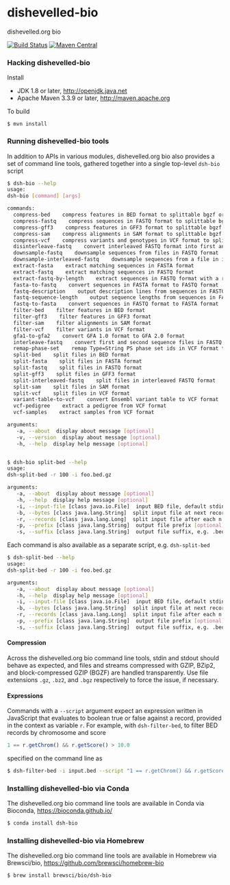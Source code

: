 # dishevelled-bio
dishevelled.org bio

[![Build Status](https://travis-ci.org/heuermh/dishevelled-bio.svg?branch=master)](https://travis-ci.org/heuermh/dishevelled-bio)
[![Maven Central](https://img.shields.io/maven-central/v/org.dishevelled/dsh-bio.svg?maxAge=600)](http://search.maven.org/#search%7Cga%7C1%7Corg.dishevelled)


### Hacking dishevelled-bio

Install

 * JDK 1.8 or later, http://openjdk.java.net
 * Apache Maven 3.3.9 or later, http://maven.apache.org

To build

    $ mvn install


### Running dishevelled-bio tools

In addition to APIs in various modules, dishevelled.org bio also provides a set of
command line tools, gathered together into a single top-level `dsh-bio` script

```bash
$ dsh-bio --help
usage:
dsh-bio [command] [args]

commands:
  compress-bed    compress features in BED format to splittable bgzf or bzip2 compression codecs
  compress-fastq    compress sequences in FASTQ format to splittable bgzf or bzip2 compression codecs
  compress-gff3    compress features in GFF3 format to splittable bgzf or bzip2 compression codecs
  compress-sam    compress alignments in SAM format to splittable bgzf or bzip2 compression codecs
  compress-vcf    compress variants and genotypes in VCF format to splittable bgzf or bzip2 compression codecs
  disinterleave-fastq    convert interleaved FASTQ format into first and second sequence files in FASTQ format
  downsample-fastq    downsample sequences from files in FASTQ format
  downsample-interleaved-fastq    downsample sequences from a file in interleaved FASTQ format
  extract-fasta    extract matching sequences in FASTA format
  extract-fastq    extract matching sequences in FASTQ format
  extract-fastq-by-length    extract sequences in FASTQ format with a range of lengths
  fasta-to-fastq    convert sequences in FASTA format to FASTQ format
  fastq-description    output description lines from sequences in FASTQ format
  fastq-sequence-length    output sequence lengths from sequences in FASTQ format
  fastq-to-fasta    convert sequences in FASTQ format to FASTA format
  filter-bed    filter features in BED format
  filter-gff3    filter features in GFF3 format
  filter-sam    filter alignments in SAM format
  filter-vcf    filter variants in VCF format
  gfa1-to-gfa2    convert GFA 1.0 format to GFA 2.0 format
  interleave-fastq    convert first and second sequence files in FASTQ format to interleaved FASTQ format
  remap-phase-set    remap Type=String PS phase set ids in VCF format to Type=Integer
  split-bed    split files in BED format
  split-fasta    split files in FASTA format
  split-fastq    split files in FASTQ format
  split-gff3    split files in GFF3 format
  split-interleaved-fastq    split files in interleaved FASTQ format
  split-sam    split files in SAM format
  split-vcf    split files in VCF format
  variant-table-to-vcf    convert Ensembl variant table to VCF format
  vcf-pedigree    extract a pedigree from VCF format
  vcf-samples    extract samples from VCF format

arguments:
   -a, --about  display about message [optional]
   -v, --version  display about message [optional]
   -h, --help  display help message [optional]


$ dsh-bio split-bed --help
usage:
dsh-split-bed -r 100 -i foo.bed.gz

arguments:
   -a, --about  display about message [optional]
   -h, --help  display help message [optional]
   -i, --input-file [class java.io.File]  input BED file, default stdin [optional]
   -b, --bytes [class java.lang.String]  split input file at next record after each n bytes [optional]
   -r, --records [class java.lang.Long]  split input file after each n records [optional]
   -p, --prefix [class java.lang.String]  output file prefix [optional]
   -s, --suffix [class java.lang.String]  output file suffix, e.g. .bed.gz [optional]
```

Each command is also available as a separate script, e.g. `dsh-split-bed`

```bash
$ dsh-split-bed --help
usage:
dsh-split-bed -r 100 -i foo.bed.gz

arguments:
   -a, --about  display about message [optional]
   -h, --help  display help message [optional]
   -i, --input-file [class java.io.File]  input BED file, default stdin [optional]
   -b, --bytes [class java.lang.String]  split input file at next record after each n bytes [optional]
   -r, --records [class java.lang.Long]  split input file after each n records [optional]
   -p, --prefix [class java.lang.String]  output file prefix [optional]
   -s, --suffix [class java.lang.String]  output file suffix, e.g. .bed.gz [optional]
```


#### Compression

Across the dishevelled.org bio command line tools, stdin and stdout should behave as expected,
and files and streams compressed with GZIP, BZip2, and block-compressed GZIP (BGZF) are
handled transparently. Use file extensions `.gz`, `.bz2`, and `.bgz` respectively
to force the issue, if necessary.


#### Expressions

Commands with a `--script` argument expect an expression written in JavaScript that evaluates
to boolean true or false against a record, provided in the context as variable `r`.  For example,
with `dsh-filter-bed`, to filter BED records by chromosome and score

```javascript
1 == r.getChrom() && r.getScore() > 10.0
```
specified on the command line as

```bash
$ dsh-filter-bed -i input.bed --script "1 == r.getChrom() && r.getScore() > 10.0"
```

### Installing dishevelled-bio via Conda

The dishevelled.org bio command line tools are available in Conda via Bioconda, https://bioconda.github.io/

```bash
$ conda install dsh-bio
```


### Installing dishevelled-bio via Homebrew

The dishevelled.org bio command line tools are available in Homebrew via Brewsci/bio, https://github.com/brewsci/homebrew-bio

```bash
$ brew install brewsci/bio/dsh-bio
```
